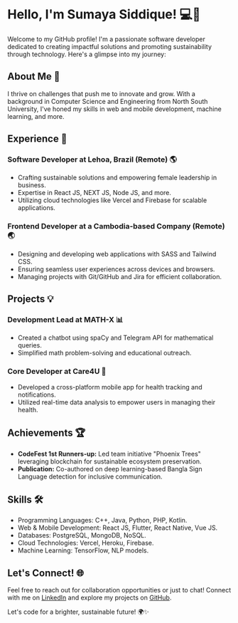 # Hello, I'm Sumaya Siddique! 💻🌸

Welcome to my GitHub profile! I'm a passionate software developer dedicated to creating impactful solutions and promoting sustainability through technology. Here's a glimpse into my journey:

## About Me 🌟

I thrive on challenges that push me to innovate and grow. With a background in Computer Science and Engineering from North South University, I've honed my skills in web and mobile development, machine learning, and more.

## Experience 🚀

### Software Developer at Lehoa, Brazil (Remote) 🌎
- Crafting sustainable solutions and empowering female leadership in business.
- Expertise in React JS, NEXT JS, Node JS, and more.
- Utilizing cloud technologies like Vercel and Firebase for scalable applications.

### Frontend Developer at a Cambodia-based Company (Remote) 🌏
- Designing and developing web applications with SASS and Tailwind CSS.
- Ensuring seamless user experiences across devices and browsers.
- Managing projects with Git/GitHub and Jira for efficient collaboration.

## Projects 💡

### Development Lead at MATH-X 📊
- Created a chatbot using spaCy and Telegram API for mathematical queries.
- Simplified math problem-solving and educational outreach.

### Core Developer at Care4U 🏥
- Developed a cross-platform mobile app for health tracking and notifications.
- Utilized real-time data analysis to empower users in managing their health.

## Achievements 🏆

- **CodeFest 1st Runners-up:** Led team initiative "Phoenix Trees" leveraging blockchain for sustainable ecosystem preservation.
- **Publication:** Co-authored on deep learning-based Bangla Sign Language detection for inclusive communication.

## Skills 🛠️

- Programming Languages: C++, Java, Python, PHP, Kotlin.
- Web & Mobile Development: React JS, Flutter, React Native, Vue JS.
- Databases: PostgreSQL, MongoDB, NoSQL.
- Cloud Technologies: Vercel, Heroku, Firebase.
- Machine Learning: TensorFlow, NLP models.

## Let's Connect! 🌐

Feel free to reach out for collaboration opportunities or just to chat! Connect with me on [LinkedIn](https://linkedin.com/in/sumaya-siddique) and explore my projects on [GitHub](https://github.com/SumayaSiddique).

Let's code for a brighter, sustainable future! 🌍✨
